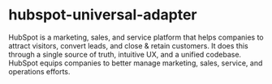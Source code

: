 # hubspot-universal-adapter
 HubSpot is a marketing, sales, and service platform that helps companies to attract visitors, convert leads, and close & retain customers. It does this through a single source of truth, intuitive UX, and a unified codebase. HubSpot equips companies to better manage marketing, sales, service, and operations efforts.
